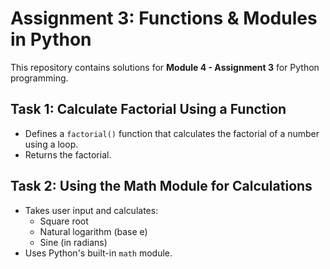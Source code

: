# Assignment 3: Functions & Modules in Python

This repository contains solutions for **Module 4 - Assignment 3** for Python programming.

## Task 1: Calculate Factorial Using a Function
- Defines a `factorial()` function that calculates the factorial of a number using a loop.
- Returns the factorial.

## Task 2: Using the Math Module for Calculations
- Takes user input and calculates:
  - Square root
  - Natural logarithm (base e)
  - Sine (in radians)
- Uses Python's built-in `math` module.

